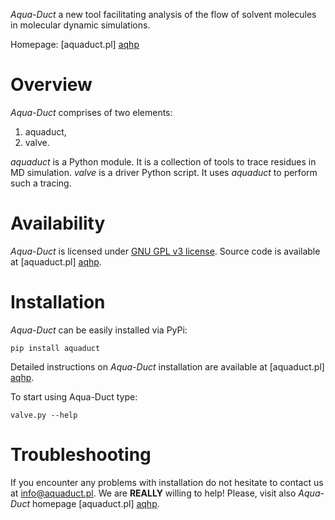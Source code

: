*Aqua-Duct* a new tool facilitating analysis of the flow of solvent molecules in molecular dynamic simulations.

Homepage: [aquaduct.pl] [aqhp]

[aqhp]: http://aquaduct.pl "Aqua-Duct homepage"

Overview
========

*Aqua-Duct* comprises of two elements:

1. aquaduct,
2. valve.

*aquaduct* is a Python module. It is a collection of tools to trace residues in MD simulation.
*valve* is a driver Python script. It uses *aquaduct* to perform such a tracing.

Availability
============

*Aqua-Duct* is licensed under [GNU GPL v3 license](https://www.gnu.org/licenses/gpl-3.0.en.html "GNU GPL v3 license").
Source code is available at [aquaduct.pl] [aqhp].

Installation
============

*Aqua-Duct* can be easily installed via PyPi:

    pip install aquaduct

Detailed instructions on *Aqua-Duct* installation are available at [aquaduct.pl] [aqhp].

To start using Aqua-Duct type:

    valve.py --help

Troubleshooting
===============

If you encounter any problems with installation do not hesitate to contact us at <info@aquaduct.pl>. We are **REALLY** willing to help!
Please, visit also *Aqua-Duct* homepage [aquaduct.pl] [aqhp].
